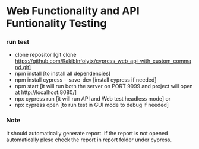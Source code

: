 # Web Functionality and API Funtionality Testing

### run test
- clone repositor [git clone https://github.com/RakibInfolytx/cypress_web_api_with_custom_command.git]
- npm install [to install all dependencies]
- npm install cypress --save-dev [install cypress if needed]
- npm start [it will run both the server on PORT 9999 and project will open at http://localhost:8080/]
- npx cypress run [it will run API and Web test headless mode]
or
- npx cypress open [to run test in GUI mode to debug if needed]

### Note
It should automatically generate report. if the report is not opened automatically plese check the report in report folder under cypress. 